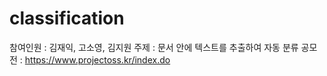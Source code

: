 # classification

참여인원 : 김재익, 고소영, 김지원
주제 : 문서 안에 텍스트를 추출하여 자동 분류
공모전 : https://www.projectoss.kr/index.do
